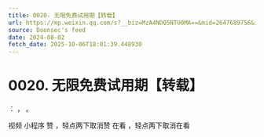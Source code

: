 ```yaml
---
title: 0020. 无限免费试用期【转载】
url: https://mp.weixin.qq.com/s?__biz=MzA4NDQ5NTU0MA==&mid=2647689756&idx=1&sn=d59070b6f4b4a9026b0e7367b1bffe0f
source: Doonsec's feed
date: 2024-08-02
fetch_date: 2025-10-06T18:01:39.448930
---
```


# 0020. 无限免费试用期【转载】

：
，
。

视频
小程序
赞
，轻点两下取消赞
在看
，轻点两下取消在看